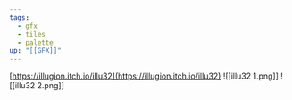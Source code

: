 ```yaml
---
tags:
  - gfx
  - tiles
  - palette
up: "[[GFX]]"
---
```

[https://illugion.itch.io/illu32](https://illugion.itch.io/illu32)
![[illu32 1.png]]
![[illu32 2.png]]
